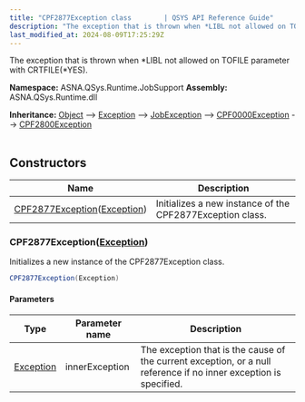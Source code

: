 ```yaml
---
title: "CPF2877Exception class        | QSYS API Reference Guide"
description: "The exception that is thrown when *LIBL not allowed on TOFILE parameter with CRTFILE(*YES). "
last_modified_at: 2024-08-09T17:25:29Z
---
```


The exception that is thrown when *LIBL not allowed on TOFILE parameter with CRTFILE(*YES).

**Namespace:** ASNA.QSys.Runtime.JobSupport
**Assembly:** ASNA.QSys.Runtime.dll

**Inheritance:** [Object](https://docs.microsoft.com/en-us/dotnet/api/system.object) --> [Exception](https://docs.microsoft.com/en-us/dotnet/api/system.exception) --> [JobException](/reference/runtime/qsys-runtime-job-support/job-exception.html) --> [CPF0000Exception](/reference/runtime/qsys-runtime-job-support/cpf-exceptions/cpf0000-exception.html) --> [CPF2800Exception](/reference/runtime/qsys-runtime-job-support/cpf-exceptions/cpf2800-exception.html)
<br>
<br>

## Constructors

| Name | Description |
| --- | --- |
| [CPF2877Exception](#cpf2877exceptionexception)([Exception](https://docs.microsoft.com/en-us/dotnet/api/system.exception)) | Initializes a new instance of the CPF2877Exception class.

### CPF2877Exception([Exception](https://docs.microsoft.com/en-us/dotnet/api/system.exception))

Initializes a new instance of the CPF2877Exception class.

```cs
CPF2877Exception(Exception)
```

#### Parameters

| Type | Parameter name | Description
| --- | --- | ---
| [Exception](https://docs.microsoft.com/en-us/dotnet/api/system.exception) | innerException | The exception that is the cause of the current exception, or a null reference if no inner exception is specified.
